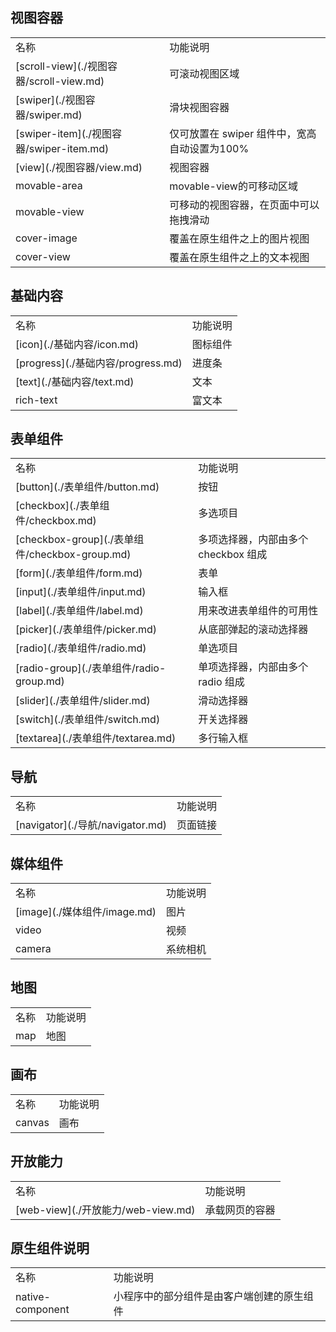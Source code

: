 ## 视图容器
<table>
<tr>
<td rowspan="1" colSpan="1" >名称</td>

<td rowspan="1" colSpan="1" >功能说明</td>
</tr>

<tr>
<td rowspan="1" colSpan="1" >[scroll-view](./视图容器/scroll-view.md)</td>

<td rowspan="1" colSpan="1" >可滚动视图区域</td>
</tr>

<tr>
<td rowspan="1" colSpan="1" >[swiper](./视图容器/swiper.md)</td>

<td rowspan="1" colSpan="1" >滑块视图容器</td>
</tr>

<tr>
<td rowspan="1" colSpan="1" >[swiper-item](./视图容器/swiper-item.md)</td>

<td rowspan="1" colSpan="1" >仅可放置在 swiper 组件中，宽高自动设置为100%</td>
</tr>

<tr>
<td rowspan="1" colSpan="1" >[view](./视图容器/view.md)</td>

<td rowspan="1" colSpan="1" >视图容器</td>
</tr>

<tr>
<td rowspan="1" colSpan="1" >movable-area</td>

<td rowspan="1" colSpan="1" >movable-view的可移动区域</td>
</tr>

<tr>
<td rowspan="1" colSpan="1" >movable-view</td>

<td rowspan="1" colSpan="1" >可移动的视图容器，在页面中可以拖拽滑动</td>
</tr>

<tr>
<td rowspan="1" colSpan="1" >cover-image</td>

<td rowspan="1" colSpan="1" >覆盖在原生组件之上的图片视图</td>
</tr>

<tr>
<td rowspan="1" colSpan="1" >cover-view</td>

<td rowspan="1" colSpan="1" >覆盖在原生组件之上的文本视图</td>
</tr>
</table>


## 基础内容
<table>
<tr>
<td rowspan="1" colSpan="1" >名称</td>

<td rowspan="1" colSpan="1" >功能说明</td>
</tr>

<tr>
<td rowspan="1" colSpan="1" >[icon](./基础内容/icon.md)</td>

<td rowspan="1" colSpan="1" >图标组件</td>
</tr>

<tr>
<td rowspan="1" colSpan="1" >[progress](./基础内容/progress.md)</td>

<td rowspan="1" colSpan="1" >进度条</td>
</tr>

<tr>
<td rowspan="1" colSpan="1" >[text](./基础内容/text.md)</td>

<td rowspan="1" colSpan="1" >文本</td>
</tr>

<tr>
<td rowspan="1" colSpan="1" >rich-text</td>

<td rowspan="1" colSpan="1" >富文本</td>
</tr>
</table>


## 表单组件
<table>
<tr>
<td rowspan="1" colSpan="1" >名称</td>

<td rowspan="1" colSpan="1" >功能说明</td>
</tr>

<tr>
<td rowspan="1" colSpan="1" >[button](./表单组件/button.md)</td>

<td rowspan="1" colSpan="1" >按钮</td>
</tr>

<tr>
<td rowspan="1" colSpan="1" >[checkbox](./表单组件/checkbox.md)</td>

<td rowspan="1" colSpan="1" >多选项目</td>
</tr>

<tr>
<td rowspan="1" colSpan="1" >[checkbox-group](./表单组件/checkbox-group.md)</td>

<td rowspan="1" colSpan="1" >多项选择器，内部由多个 checkbox 组成</td>
</tr>

<tr>
<td rowspan="1" colSpan="1" >[form](./表单组件/form.md)</td>

<td rowspan="1" colSpan="1" >表单</td>
</tr>

<tr>
<td rowspan="1" colSpan="1" >[input](./表单组件/input.md)</td>

<td rowspan="1" colSpan="1" >输入框</td>
</tr>

<tr>
<td rowspan="1" colSpan="1" >[label](./表单组件/label.md)</td>

<td rowspan="1" colSpan="1" >用来改进表单组件的可用性</td>
</tr>

<tr>
<td rowspan="1" colSpan="1" >[picker](./表单组件/picker.md)</td>

<td rowspan="1" colSpan="1" >从底部弹起的滚动选择器</td>
</tr>

<tr>
<td rowspan="1" colSpan="1" >[radio](./表单组件/radio.md)</td>

<td rowspan="1" colSpan="1" >单选项目</td>
</tr>

<tr>
<td rowspan="1" colSpan="1" >[radio-group](./表单组件/radio-group.md)</td>

<td rowspan="1" colSpan="1" >单项选择器，内部由多个 radio 组成</td>
</tr>

<tr>
<td rowspan="1" colSpan="1" >[slider](./表单组件/slider.md)</td>

<td rowspan="1" colSpan="1" >滑动选择器</td>
</tr>

<tr>
<td rowspan="1" colSpan="1" >[switch](./表单组件/switch.md)</td>

<td rowspan="1" colSpan="1" >开关选择器</td>
</tr>

<tr>
<td rowspan="1" colSpan="1" >[textarea](./表单组件/textarea.md)</td>

<td rowspan="1" colSpan="1" >多行输入框</td>
</tr>
</table>


## 导航
<table>
<tr>
<td rowspan="1" colSpan="1" >名称</td>

<td rowspan="1" colSpan="1" >功能说明</td>
</tr>

<tr>
<td rowspan="1" colSpan="1" >[navigator](./导航/navigator.md)</td>

<td rowspan="1" colSpan="1" >页面链接</td>
</tr>
</table>


## 媒体组件
<table>
<tr>
<td rowspan="1" colSpan="1" >名称</td>

<td rowspan="1" colSpan="1" >功能说明</td>
</tr>

<tr>
<td rowspan="1" colSpan="1" >[image](./媒体组件/image.md)</td>

<td rowspan="1" colSpan="1" >图片</td>
</tr>

<tr>
<td rowspan="1" colSpan="1" >video</td>

<td rowspan="1" colSpan="1" >视频</td>
</tr>

<tr>
<td rowspan="1" colSpan="1" >camera</td>

<td rowspan="1" colSpan="1" >系统相机</td>
</tr>
</table>


## 地图
<table>
<tr>
<td rowspan="1" colSpan="1" >名称</td>

<td rowspan="1" colSpan="1" >功能说明</td>
</tr>

<tr>
<td rowspan="1" colSpan="1" >map</td>

<td rowspan="1" colSpan="1" >地图</td>
</tr>
</table>


## 画布
<table>
<tr>
<td rowspan="1" colSpan="1" >名称</td>

<td rowspan="1" colSpan="1" >功能说明</td>
</tr>

<tr>
<td rowspan="1" colSpan="1" >canvas</td>

<td rowspan="1" colSpan="1" >画布</td>
</tr>
</table>


## 开放能力
<table>
<tr>
<td rowspan="1" colSpan="1" >名称</td>

<td rowspan="1" colSpan="1" >功能说明</td>
</tr>

<tr>
<td rowspan="1" colSpan="1" >[web-view](./开放能力/web-view.md)</td>

<td rowspan="1" colSpan="1" >承载网页的容器</td>
</tr>
</table>


## 原生组件说明
<table>
<tr>
<td rowspan="1" colSpan="1" >名称</td>

<td rowspan="1" colSpan="1" >功能说明</td>
</tr>

<tr>
<td rowspan="1" colSpan="1" >native-component</td>

<td rowspan="1" colSpan="1" >小程序中的部分组件是由客户端创建的原生组件</td>
</tr>
</table>


